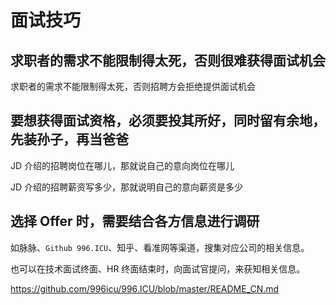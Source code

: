# 面试技巧


## 求职者的需求不能限制得太死，否则很难获得面试机会

求职者的需求不能限制得太死，否则招聘方会拒绝提供面试机会


## 要想获得面试资格，必须要投其所好，同时留有余地，先装孙子，再当爸爸


JD 介绍的招聘岗位在哪儿，那就说自己的意向岗位在哪儿

JD 介绍的招聘薪资写多少，那就说明自己的意向薪资是多少


## 选择 Offer 时，需要结合各方信息进行调研

如脉脉、`Github 996.ICU`、知乎、看准网等渠道，搜集对应公司的相关信息。

也可以在技术面试终面、HR 终面结束时，向面试官提问，来获知相关信息。

https://github.com/996icu/996.ICU/blob/master/README_CN.md



